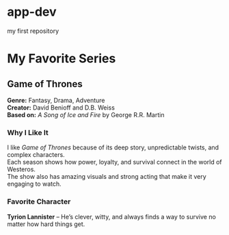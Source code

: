 # app-dev
my first repository

# My Favorite Series

## Game of Thrones
**Genre:** Fantasy, Drama, Adventure  
**Creator:** David Benioff and D.B. Weiss  
**Based on:** *A Song of Ice and Fire* by George R.R. Martin  

### Why I Like It
I like *Game of Thrones* because of its deep story, unpredictable twists, and complex characters.  
Each season shows how power, loyalty, and survival connect in the world of Westeros.  
The show also has amazing visuals and strong acting that make it very engaging to watch.

### Favorite Character
**Tyrion Lannister** – He’s clever, witty, and always finds a way to survive no matter how hard things get.
